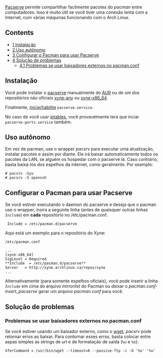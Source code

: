 [Pacserve](http://xyne.archlinux.ca/projects/pacserve/) permite compartilhar facilmente pacotes do *pacman* entre computadores. Isso é muito útil se você tiver uma conexão lenta com a Internet, com várias máquinas funcionando com o Arch Linux.

## Contents

*   [1 Instalação](#Instala.C3.A7.C3.A3o)
*   [2 Uso autônomo](#Uso_aut.C3.B4nomo)
*   [3 Configurar o Pacman para usar Pacserve](#Configurar_o_Pacman_para_usar_Pacserve)
*   [4 Solução de problemas](#Solu.C3.A7.C3.A3o_de_problemas)
    *   [4.1 Problemas se usar baixadores externos no pacman.conf](#Problemas_se_usar_baixadores_externos_no_pacman.conf)

## Instalação

Você pode instalar o [pacserve](https://aur.archlinux.org/packages/pacserve/) manualmente do [AUR](/index.php/AUR_(Portugu%C3%AAs) "AUR (Português)") ou de um dos repositórios não oficiais [xyne-any](/index.php/Unofficial_user_repositories#xyne-any "Unofficial user repositories") ou [xyne-x86_64](/index.php/Unofficial_user_repositories#xyne-x86_64 "Unofficial user repositories").

Finalmente, [inicie/habilite](/index.php/Inicie/habilite "Inicie/habilite") `pacserve.service`.

No caso de você usar [iptables](/index.php/Iptables "Iptables"), você provavelmente terá que inciar `pacserve-ports.service` também.

## Uso autônomo

Em vez de pacman, use o wrapper *pacsrv* para executar uma atualização, instalar pacotes e assim por diante. Ele irá baixar automaticamente todos os pacotes da LAN, se alguém os hospedar com o pacserve lá. Caso contrário, basta baixá-los dos espelhos da internet, como geralmente. Por exemplo:

```
# pacsrv -Syu
# pacsrv -S openssh

```

## Configurar o Pacman para usar Pacserve

Se você estiver executando o daemon do pacserve e deseja que o pacman use o wrapper, insira a seguinte linha (antes de quaisquer outras linhas `Include`) em **cada** repositório no /etc/pacman.conf.

```
 Include = /etc/pacman.d/pacserve

```

Aqui está um exemplo para o repositório do Xyne:

 `/etc/pacman.conf` 
```
...
[xyne-x86_64]
SigLevel = Required
**Include  = /etc/pacman.d/pacserve**
Server   = http://xyne.archlinux.ca/repos/xyne
...
```

Alternativamente (para somente espelhos oficiais), você pode inserir a linha `Include` em cima do arquivo *mirrorlist* do Pacman ou deixar o *pacman.conf-insert_pacserve* gerar um arquivo *pacman.conf* para você.

## Solução de problemas

### Problemas se usar baixadores externos no pacman.conf

Se você estiver usando um baixador externo, como o [wget](/index.php/Wget "Wget"), *pacsrv* pode retornar erros ao baixar. Para contornar esses erros, basta colocar entre aspas simples as strings de url e de formatação de saída (`%u` e `%o`):

```
XferCommand = /usr/bin/wget --timeout=6 --passive-ftp -c -O '%o' '%u'

```